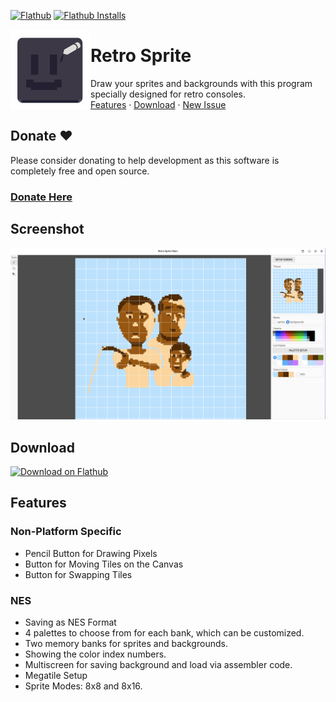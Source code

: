 [![Flathub](https://img.shields.io/flathub/v/io.github.xverizex.RetroSpriteEditor?logo=flathub&logoColor=white&label=Flathub)][flathub]
[![Flathub Installs](https://img.shields.io/flathub/downloads/io.github.xverizex.RetroSpriteEditor?logo=flathub&logoColor=white&label=Installs)][flathub]

<img style="vertical-align: middle;" src="data/icons/hicolor/scalable/apps/io.github.xverizex.RetroSpriteEditor.svg" width="128" height="128" align="left">

# Retro Sprite
Draw your sprites and backgrounds with this program specially designed for retro consoles.</br>[Features](#features) · [Download](#download) · [New Issue](https://github.com/xverizex/RetroSpriteEditor/issues/new/choose)

## Donate ❤️
Please consider donating to help development as this software is completely free and open source.

### [Donate Here][donate]

## Screenshot
![screenshot](screenshots/0.png)

## Download
[![Download on Flathub](https://dl.flathub.org/assets/badges/flathub-badge-en.svg)][flathub]

## Features

### Non-Platform Specific
* Pencil Button for Drawing Pixels
* Button for Moving Tiles on the Canvas
* Button for Swapping Tiles

### NES
* Saving as NES Format
* 4 palettes to choose from for each bank, which can be customized.
* Two memory banks for sprites and backgrounds.
* Showing the color index numbers.
* Multiscreen for saving background and load via assembler code.
* Megatile Setup
* Sprite Modes: 8x8 and 8x16.

[flathub]: https://flathub.org/apps/io.github.xverizex.RetroSpriteEditor
[donate]: https://www.donationalerts.com/r/xverizex

